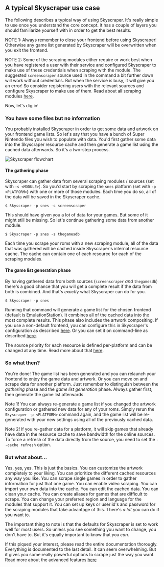 ## A typical Skyscraper use case
The following describes a typical way of using Skyscraper. It's really simple to use once you understand the core concept. It has a couple of layers you should familiarize yourself with in order to get the best results.

NOTE 1: Always remember to close your frontend before using Skyscraper! Otherwise any game list generated by Skyscraper will be overwritten when you exit the frontend.

NOTE 2: Some of the scraping modules either require or work best when you have registered a user with their service and configured Skyscraper to make use of these credentials when scraping with the module. The suggested `screenscraper` source used in the command a bit further down will work without credentials. But when the service is busy, it will give you an error! So consider registering users with the relevant sources and configure Skyscraper to make use of them. Read about all scraping modules [here](SCRAPINGMODULES.md).

Now, let's dig in!

### You have some files but no information
You probably installed Skyscraper in order to get some data and artwork on your frontend game lists. So let's say that you have a bunch of Super Nintendo files you wish to populate with data. You'd first gather some data into the Skyscraper resource cache and then generate a game list using the cached data afterwards. So it's a two-step process.

![Skyscraper flowchart](resources/skyscraper_overview_chart.png)

#### The gathering phase
Skyscraper can gather data from several scraping modules / sources (set with `-s <MODULE>`). So you'd start by scraping the `snes` platform (set with `-p <PLATFORM>`) with one or more of those modules. Each time you do so, all of the data will be saved in the Skyscraper cache.

```
$ Skyscraper -p snes -s screenscraper
```
This should have given you a lot of data for your games. But some of it might still be missing. So let's continue gathering some data from another module.
```
$ Skyscraper -p snes -s thegamesdb
```
Each time you scrape your roms with a new scraping module, all of the data that was gathered will be cached inside Skyscraper's internal resource cache. The cache can contain one of each resource for each of the scraping modules.

#### The game list generation phase
By having gathered data from both sources (`screenscraper` *and* `thegamesdb`) there's a good chance that you will get a complete result if the data from both is combined. And that's *exactly* what Skyscraper can do for you.
```
$ Skyscraper -p snes
```
Running that command will generate a game list for the chosen frontend (default is EmulationStation). It combines all of the cached data into the most complete results. This phase also includes the artwork compositing. If you use a non-default frontend, you can configure this in Skyscraper's configuration as described [here](CONFIGINI.md#frontendemulationstation). Or you can set it on command-line as described [here](CLIHELP.md#-f-frontend).

The source priority for each resource is defined per-platform and can be changed at any time. Read more about that [here](CACHE.md#resource-and-scraping-module-priorities).

### So what then?
You're done! The game list has been generated and you can relaunch your frontend to enjoy the game data and artwork. Or you can move on and scrape data for another platform. Just remember to distinguish between the *gathering* phase and the *game list generation* phase. Always gather first, then generate the game list afterwards.

Note 1! You can always re-generate a game list if you changed the artwork configuration or gathered new data for any of your roms. Simply rerun the `Skyscraper -p <PLATFORM>` command again, and the game list will be re-generated with your new settings using all of the previously cached data.

Note 2! If you re-gather data for a platform, it will skip games that already have data in the resource cache to save bandwidth for the online sources. To force a refresh of the data directly from the source, you need to set the `--cache refresh` option.

### But what about...
Yes, yes, yes. This is just the basics. You can customize the artwork completely to your liking. You can prioritize the different cached resources any way you like. You can scrape single games in order to gather information for just that one game. You can enable video scraping. You can import your own data into the cache. You can edit the cached data. You can clean your cache. You can create aliases for games that are difficult to scrape. You can change your preferred region and language for the modules that support it. You can set up keys or user id's and password for the scraping modules that take advantage of this. There's *a lot* you can do if you want to.

The important thing to note is that the defaults for Skyscraper is set to work well for most users. So unless you see something you want to change, you don't have to. But it's equally important to know that you *can*.

If this piqued your interest, please read the entire documentation thorougly. Everything is documented to the last detail. It can seem overwhelming. But it gives you some really powerful options to scrape just the way you want. Read more about the advanced features [here](../README.md#a-quick-run-down-of-skyscraper)
